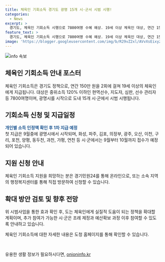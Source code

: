 ```yaml
---
title: 체육인 기회소득 경기도 광명 15개 시·군서 시범 시행!
categories:
  - News
excerpt: >
  경기도, 체육인 기회소득 시행으로 7800여명 수혜 예상. 19세 이상 체육인 대상, 연간 150만원 2회 지급. 광명시부터 시작하여 총 15개 시·군에서 시범 시행. 예산 확보된 광명시는 22일부터 접수 시작, 9월 중 1차 지급 예정. 다른 지역은 9월~10월 접수 예정. 도 관계자는 체육활동을 지원하고 정책 확대 방안 검토한다고 전했다. (150자)
feature_text: >
  경기도, 체육인 기회소득 시행으로 7800여명 수혜 예상. 19세 이상 체육인 대상, 연간 150만원 2회 지급. 광명시부터 시작하여 총 15개 시·군에서 시범 시행. 예산 확보된 광명시는 22일부터 접수 시작, 9월 중 1차 지급 예정. 다른 지역은 9월~10월 접수 예정. 도 관계자는 체육활동을 지원하고 정책 확대 방안 검토한다고 전했다. (150자)
image: 'https://blogger.googleusercontent.com/img/b/R29vZ2xl/AVvXsEixyZcFfHzMRdzZMjFBmAUKJYCLCGyLL1o632UiGVXcaFdKo_bkvkuCioo0uUKlGfBVcT3P84aROyZIXSBEx3Aw5nCQ3pTgDom1WDC4m8eifvWiAmWEEVb4x6G_l8C0QH225ldMjyaFvpxGEBGNO37VmDTDMHGhJPq73UglMfDca1-0aw/s1600/blogspot.png'
---
```


<p><img src="https://blogger.googleusercontent.com/img/b/R29vZ2xl/AVvXsEixyZcFfHzMRdzZMjFBmAUKJYCLCGyLL1o632UiGVXcaFdKo_bkvkuCioo0uUKlGfBVcT3P84aROyZIXSBEx3Aw5nCQ3pTgDom1WDC4m8eifvWiAmWEEVb4x6G_l8C0QH225ldMjyaFvpxGEBGNO37VmDTDMHGhJPq73UglMfDca1-0aw/s1600/blogspot.png" alt="info 속보" /></p>

<h2 data-ke-size="size26">체육인 기회소득 안내 포스터</h2>

<p>체육인 기회소득은 경기도 정책으로, 연간 150만 원을 2회에 걸쳐 19세 이상의 체육인에게 지급됩니다. 대상은 중위소득 120% 이하인 현역선수, 지도자, 심판, 선수 관리자 등 7800여명이며, 광명시를 시작으로 도내 15개 시·군에서 시범 시행됩니다.</p>

<h2 data-ke-size="size26">기회소득 신청 및 지급일정</h2>

<p><b><span style="color: #1a5490;">개인별 소득 인정액 확인 후 1차 지급 예정</span></b><br>
첫 지급은 9월중에 광명시에서 시작되며, 화성, 파주, 김포, 의정부, 광주, 오산, 이천, 구리, 포천, 양평, 동두천, 과천, 가평, 연천 등 시·군에서는 9월부터 10월까지 접수가 예정되어 있습니다.</p>

<h2 data-ke-size="size26">지원 신청 안내</h2>

<p>체육인 기회소득 지원을 희망하는 분은 경기민원24를 통해 온라인으로, 또는 소속 지역의 행정복지센터를 통해 직접 방문하여 신청할 수 있습니다.</p>

<h2 data-ke-size="size26">확대 방안 검토 및 향후 전망</h2>

<p>위 시범사업을 통한 효과 확인 후, 도는 체육인에게 실질적 도움이 되는 정책을 확대할 계획이며, 추가 참여가 가능한 시·군은 조례 제정과 예산확보 과정 이후 참여할 수 있도록 안내하고 있습니다. </p>

<p>체육인 기회소득에 대한 자세한 내용은 도청 홈페이지를 통해 확인할 수 있습니다.</p>

<p data-ke-size="size16">&nbsp;</p>
유용한 생활 정보가 필요하시다면, <a href="https://onioninfo.kr" rel="dofollow">onioninfo.kr</a>


